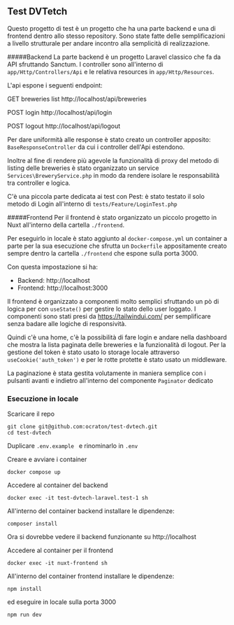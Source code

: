 ## Test DVTetch

Questo progetto di test è un progetto che ha una parte backend e una di frontend dentro allo stesso repository. Sono state fatte delle semplificazioni a livello strutturale per andare incontro alla semplicità di realizzazione. 

#####Backend
La parte backend è un progetto Laravel classico che fa da API sfruttando Sanctum. I controller sono all'interno di `app/Http/Controllers/Api` e le relativa resources in `app/Http/Resources`.

L'api espone i seguenti endpoint:

GET breweries list
http://localhost/api/breweries

POST login
http://localhost/api/login

POST logout
http://localhost/api/logout

Per dare uniformità alle response è stato creato un controller apposito:  `BaseResponseController` da cui i controller dell'Api estendono.

Inoltre al fine di rendere più agevole la funzionalità di proxy del metodo di listing delle breweries è stato organizzato un service `Services\BreweryService.php` in modo da rendere isolare le responsabilità tra controller e logica.

C'è una piccola parte dedicata ai test con Pest: è stato testato il solo metodo di Login all'interno di `tests/Feature/LoginTest.php`

#####Frontend
Per il frontend è stato organizzato un piccolo progetto in Nuxt all'interno della cartella `./frontend`.

Per eseguirlo in locale è stato aggiunto al `docker-compose.yml` un container a parte per la sua esecuzione che sfrutta un `Dockerfile` appositamente creato sempre dentro la cartella `./frontend` che espone sulla porta 3000.

Con questa impostazione si ha:

- Backend: http://localhost
- Frontend: http://localhost:3000

Il frontend è organizzato a componenti molto semplici sfruttando un pò di logica per con `useState()` per gestire lo stato dello user loggato. 
I componenti sono stati presi da https://tailwindui.com/ per semplificare senza badare alle logiche di responsività.

Quindi c'è una home, c'è la possibilità di fare login e andare nella dashboard che mostra la lista paginata delle breweries e la funzionalità di logout. 
Per la gestione del token è stato usato lo storage locale attraverso `useCookie('auth_token')` e per le rotte protette è stato usato un middleware. 

La paginazione è stata gestita volutamente in maniera semplice con i pulsanti avanti e indietro all'interno del componente `Paginator` dedicato


### Esecuzione in locale

Scaricare il repo
```
git clone git@github.com:ocraton/test-dvtech.git
cd test-dvtech
```

Duplicare `.env.example ` e rinominarlo in `.env`

Creare e avviare i container
```
docker compose up
```

Accedere al container del backend
```
docker exec -it test-dvtech-laravel.test-1 sh

```

All'interno del container backend installare le dipendenze:

```
composer install

```

Ora si dovrebbe vedere il backend funzionante su http://localhost


Accedere al container per il frontend

```
docker exec -it nuxt-frontend sh

```

All'interno del container frontend installare le dipendenze:

```
npm install

```

ed eseguire in locale sulla porta 3000

```
npm run dev

```